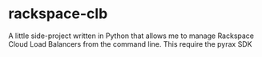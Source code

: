 rackspace-clb
=============

A little side-project written in Python that allows me to manage Rackspace Cloud Load Balancers from the command line. This require the pyrax SDK
